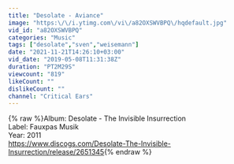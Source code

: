 ```yaml
---
title: "Desolate - Aviance"
image: "https:\/\/i.ytimg.com\/vi\/a82OXSWVBPQ\/hqdefault.jpg"
vid_id: "a82OXSWVBPQ"
categories: "Music"
tags: ["desolate","sven","weisemann"]
date: "2021-11-21T14:26:10+03:00"
vid_date: "2019-05-08T11:31:38Z"
duration: "PT2M29S"
viewcount: "819"
likeCount: ""
dislikeCount: ""
channel: "Critical Ears"
---
```

{% raw %}Album: Desolate - The Invisible Insurrection<br />Label: Fauxpas Musik <br />Year: 2011<br /><a rel="nofollow" target="blank" href="https://www.discogs.com/Desolate-The-Invisible-Insurrection/release/2651345">https://www.discogs.com/Desolate-The-Invisible-Insurrection/release/2651345</a>{% endraw %}
